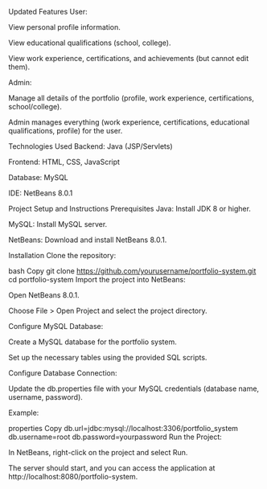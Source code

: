 Updated Features
User:

View personal profile information.

View educational qualifications (school, college).

View work experience, certifications, and achievements (but cannot edit them).

Admin:

Manage all details of the portfolio (profile, work experience, certifications, school/college).

Admin manages everything (work experience, certifications, educational qualifications, profile) for the user.

Technologies Used
Backend: Java (JSP/Servlets)

Frontend: HTML, CSS, JavaScript

Database: MySQL

IDE: NetBeans 8.0.1

Project Setup and Instructions
Prerequisites
Java: Install JDK 8 or higher.

MySQL: Install MySQL server.

NetBeans: Download and install NetBeans 8.0.1.

Installation
Clone the repository:

bash
Copy
git clone https://github.com/yourusername/portfolio-system.git
cd portfolio-system
Import the project into NetBeans:

Open NetBeans 8.0.1.

Choose File > Open Project and select the project directory.

Configure MySQL Database:

Create a MySQL database for the portfolio system.

Set up the necessary tables using the provided SQL scripts.

Configure Database Connection:

Update the db.properties file with your MySQL credentials (database name, username, password).

Example:

properties
Copy
db.url=jdbc:mysql://localhost:3306/portfolio_system
db.username=root
db.password=yourpassword
Run the Project:

In NetBeans, right-click on the project and select Run.

The server should start, and you can access the application at http://localhost:8080/portfolio-system.

